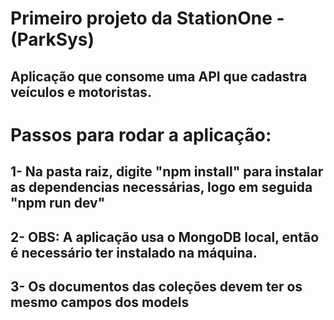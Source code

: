 # Primeiro projeto da StationOne - (ParkSys)

## Aplicação que consome uma API que cadastra veículos e motoristas.

# Passos para rodar a aplicação:

## 1- Na pasta raiz, digite "npm install" para instalar as dependencias necessárias, logo em seguida "npm run dev"

## 2- OBS: A aplicação usa o MongoDB local, então é necessário ter instalado na máquina.

## 3- Os documentos das coleções devem ter os mesmo campos dos models

